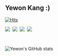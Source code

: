 ## Yewon Kang :)

[![Hits](https://hits.seeyoufarm.com/api/count/incr/badge.svg?url=https%3A%2F%2Fgithub.com%2Fdolylupec&count_bg=%23ED6DA3&title_bg=%2386757E&icon=github.svg&icon_color=%23E1DEDE&title=hits&edge_flat=false)](https://hits.seeyoufarm.com)

<!-- 
<p align="center">
  Hi! I'm <b>Yewon</b> :) <br/>
  I'm majoring in IT Engineering & Big Data Analysis at Sookmyung Women's University.👩‍💻 <br/>
  I'm Google Developer Student Clubs Core Member (ML) at Sookmyung Women's University, <br/>
  and interested in <b>Machine Learning</b>, <b>Deep Learning</b>, <b>Computer Vision</b>, and <b>Community Building</b>. <br/>
  I love to communicate with people🥰 Hit me up!
</p>
 -->



<!-- <h3 align="center">Tech Stacks</h3>


<p align="center">
  <img src="https://img.shields.io/badge/Python-3766AB?style=flat-square&logo=Python&logoColor=white"/></a>&nbsp 
  <img src="https://img.shields.io/badge/C++-00599C?style=flat-square&logo=C%2B%2B&logoColor=white"/></a>&nbsp 
  <img src="https://img.shields.io/badge/C-A8B9CC?style=flat-square&logo=C&logoColor=white"/></a>&nbsp 
  <img src="https://img.shields.io/badge/Javascript-ffb13b?style=flat-square&logo=javascript&logoColor=white"/></a>&nbsp 
  <img src="https://img.shields.io/badge/HTML5-E34F26?style=flat-square&logo=HTML5&logoColor=white"/></a>&nbsp
  <img src="https://img.shields.io/badge/css-1572B6?style=flat-square&logo=css3&logoColor=white"/></a>&nbsp 
  <br>
  <img src="https://img.shields.io/badge/OpenCV-5C3EE8?style=flat-square&logo=OpenCV&amp;logoColor=white"/></a>&nbsp 
  <img src="https://img.shields.io/badge/TensorFlow-FF6F00?style=flat-square&logo=TensorFlow&amp;logoColor=white"/></a>&nbsp 
  <img src="https://img.shields.io/badge/PyTorch-EE4C2C?style=flat-square&logo=PyTorch&amp;logoColor=white"/></a>&nbsp 
  <img src="https://img.shields.io/badge/Node.js-339933?style=flat-square&logo=Node.js&logoColor=white"/></a>&nbsp
  <br>
  <img src="https://img.shields.io/badge/Linux-FCC624?style=flat-square&logo=Linux&logoColor=white"/></a>&nbsp
  <img src="https://img.shields.io/badge/ROS-22314E?style=flat-square&logo=ROS&logoColor=white"/></a>&nbsp 
  <img src="https://img.shields.io/badge/Raspberry Pi-A22846?style=flat-square&logo=Raspberry Pi&logoColor=white"/></a>&nbsp 
  <img src="https://img.shields.io/badge/Arduino-00979D?style=flat-square&logo=Arduino&logoColor=white"/></a>&nbsp 
  <img src="https://img.shields.io/badge/Figma-F24E1E?style=flat-square&logo=Figma&logoColor=white"/></a>&nbsp
  <img src="https://img.shields.io/badge/AWS-333664?style=flat-square&logo=amazon-aws&logoColor=white"/></a>&nbsp 
  
   
</p>  -->



<!-- <h3>📫 How to reach me📫</h3> -->
<p>
  <a href="mailto:dolylupec@gmail.com" target="_blank"><img src="https://img.shields.io/badge/dolylupec@gmail.com-EA4335?style=flat-square&logo=Gmail&logoColor=white"/></a>&nbsp
  <a href="https://www.linkedin.com/in/yewon-kang-012934209/" target="_blank"><img src="https://img.shields.io/badge/LinkedIn-0A66C2?style=flat-square&logo=Linkedin&logoColor=white"/></a>&nbsp
  <a href="https://www.instagram.com/dolylupec/" target="_blank"><img src="https://img.shields.io/badge/Instagram-E4405F?style=flat-square&logo=Instagram&logoColor=white"/></a>&nbsp
   <a href="https://www.facebook.com/dolylupec/" target="_blank"><img src="https://img.shields.io/badge/facebook-1877f2??style=flat-square&logo=facebook&logoColor=white"/></a>&nbsp
  
</p>


<br>

![Yewon's GitHub stats](https://github-readme-stats.vercel.app/api?username=dolylupec&show_icons=true&theme=material-palenight)
